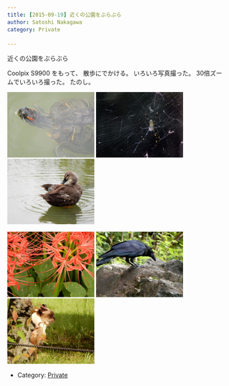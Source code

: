 ```yaml
---
title: [2015-09-19] 近くの公園をぶらぶら
author: Satoshi Nakagawa
category: Private

---
```


近くの公園をぶらぶら

 Coolpix  S9900 をもって、
散歩にでかける。
いろいろ写真撮った。
30倍ズームでいろいろ撮った。
たのし。

<a href=/pict/2015-09-19-kame-1.jpg><img src="/pict/2015-09-19-kame-1.jpg" alt="かめ" width="200"/></a>
<a href=/pict/2015-09-19-kumo.jpg><img src="/pict/2015-09-19-kumo.jpg" alt="くも" width="200"/></a>
<a href=/pict/2015-09-19-kamo.jpg><img src="/pict/2015-09-19-kamo.jpg" alt="かも" width="200"/></a>

<a href=/pict/2015-09-19-flower-2.jpg><img src="/pict/2015-09-19-flower-2.jpg" alt="彼岸花" width="200"/></a>
<a href=/pict/2015-09-19-crow.jpg><img src="/pict/2015-09-19-crow.jpg" alt="からす" width="200"/></a>
<a href=/pict/2015-09-19-cat-2.jpg><img src="/pict/2015-09-19-cat-2.jpg" alt="ねこ" width="200"/></a>

- Category: [Private](https://merapano.github.io/categories.html#Private)


